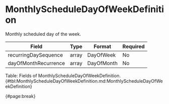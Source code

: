 <!--
    ATTENTION: This file was generated via gradle!
               Do NOT manually edit this file! Any such changes will be overwritten!
-->

# MonthlyScheduleDayOfWeekDefinition

Monthly scheduled day of the week.

| Field | Type | Format | Required |
| ------- | ------- | ------- | --- |
| recurringDaySequence | array | DayOfWeek | No |
| dayOfMonthRecurrence | array | DayOfMonth | No |

Table: Fields of MonthlyScheduleDayOfWeekDefinition. {#tbl:MonthlyScheduleDayOfWeekDefinition.md:MonthlyScheduleDayOfWeekDefinition}

{#page:break}
